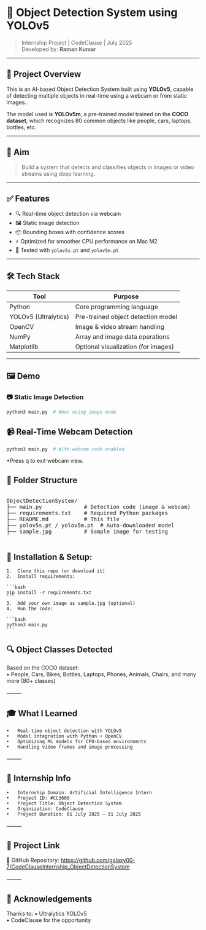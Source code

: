 # 🧠 Object Detection System using YOLOv5
> Internship Project | CodeClause | July 2025  
> Developed by: **Raman Kumar**

---

## 📌 Project Overview

This is an AI-based Object Detection System built using **YOLOv5**, capable of detecting multiple objects in real-time using a webcam or from static images.

The model used is **YOLOv5m**, a pre-trained model trained on the **COCO dataset**, which recognizes 80 common objects like people, cars, laptops, bottles, etc.

---

## 🎯 Aim

> Build a system that detects and classifies objects in images or video streams using deep learning.

---

## ✅ Features

- 🔍 Real-time object detection via webcam  
- 🖼️ Static image detection  
- 📦 Bounding boxes with confidence scores  
- ⚡ Optimized for smoother CPU performance on Mac M2  
- 🧪 Tested with `yolov5s.pt` and `yolov5m.pt`

---

## 🛠️ Tech Stack

| Tool | Purpose |
|------|---------|
| Python | Core programming language |
| YOLOv5 (Ultralytics) | Pre-trained object detection model |
| OpenCV | Image & video stream handling |
| NumPy | Array and image data operations |
| Matplotlib | Optional visualization (for images) |

---

## 🖼️ Demo

### 📷 Static Image Detection

```bash
python3 main.py  # When using image mode
```

## 📹 Real-Time Webcam Detection
```bash
python3 main.py  # With webcam code enabled
```
*Press q to exit webcam view.

## 📁 Folder Structure

<pre>

ObjectDetectionSystem/
├── main.py             # Detection code (image & webcam)
├── requirements.txt    # Required Python packages
├── README.md           # This file
├── yolov5s.pt / yolov5m.pt  # Auto-downloaded model
├── sample.jpg          # Sample image for testing

</pre>

## 🧪 Installation & Setup:

	1.	Clone this repo (or download it)
	2.	Install requirements:

    ```bash
    pip install -r requirements.txt
    ```
    3.	Add your own image as sample.jpg (optional)
	4.	Run the code:

    ```bash
    python3 main.py
    ```
## 🔍 Object Classes Detected

Based on the COCO dataset:  
	•	People, Cars, Bikes, Bottles, Laptops, Phones, Animals, Chairs, and many more (80+ classes)  

⸻

## 🎓 What I Learned
	•	Real-time object detection with YOLOv5  
	•	Model integration with Python + OpenCV  
	•	Optimizing ML models for CPU-based environments  
	•	Handling video frames and image processing  

⸻

## 💼 Internship Info
	•	Internship Domain: Artificial Intelligence Intern  
	•	Project ID: #CC3600  
	•	Project Title: Object Detection System  
	•	Organization: CodeClause  
	•	Project Duration: 01 July 2025 – 31 July 2025  

⸻

## 🔗 Project Link

📎 GitHub Repository: https://github.com/galaxy00-7/CodeClauseInternship_ObjectDetectionSystem

⸻

## 🙌 Acknowledgements

Thanks to:
	•	Ultralytics YOLOv5  
	•	CodeClause for the opportunity  
